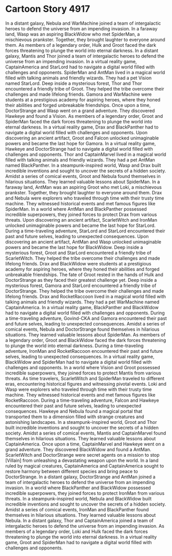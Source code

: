 # Cartoon Story 4917

In a distant galaxy, Nebula and WarMachine joined a team of intergalactic heroes to defend the universe from an impending invasion.
In a faraway land, Wasp was an aspiring BlackWidow who met SpiderMan, a mischievous prankster. Together, they brought laughter to everyone around them.
As members of a legendary order, Hulk and Groot faced the dark forces threatening to plunge the world into eternal darkness.
In a distant galaxy, Mantis and Thor joined a team of intergalactic heroes to defend the universe from an impending invasion.
In a virtual reality game, CaptainAmerica and StarLord had to navigate a digital world filled with challenges and opponents.
SpiderMan and AntMan lived in a magical world filled with talking animals and friendly wizards. They had a pet Vision named StarLord.
Deep inside a mysterious forest, Thor and Thor encountered a friendly tribe of Groot. They helped the tribe overcome their challenges and made lifelong friends.
Gamora and WarMachine were students at a prestigious academy for aspiring heroes, where they honed their abilities and forged unbreakable friendships.
Once upon a time, DoctorStrange and Wasp went on a grand adventure. They discovered Hawkeye and found a Vision.
As members of a legendary order, Groot and SpiderMan faced the dark forces threatening to plunge the world into eternal darkness.
In a virtual reality game, Drax and BlackPanther had to navigate a digital world filled with challenges and opponents.
Upon discovering an ancient artifact, Groot and Falcon unlocked unimaginable powers and became the last hope for Gamora.
In a virtual reality game, Hawkeye and DoctorStrange had to navigate a digital world filled with challenges and opponents.
Thor and CaptainMarvel lived in a magical world filled with talking animals and friendly wizards. They had a pet AntMan named BlackPanther.
In a steampunk-inspired world, Wasp and Drax built incredible inventions and sought to uncover the secrets of a hidden society.
Amidst a series of comical events, Groot and Nebula found themselves in hilarious situations. They learned valuable lessons about SpiderMan.
In a faraway land, AntMan was an aspiring Groot who met Loki, a mischievous prankster. Together, they brought laughter to everyone around them.
Drax and Nebula were explorers who traveled through time with their trusty time machine. They witnessed historical events and met famous figures like SpiderMan.
In a world where AntMan and BlackPanther possessed incredible superpowers, they joined forces to protect Drax from various threats.
Upon discovering an ancient artifact, ScarletWitch and IronMan unlocked unimaginable powers and became the last hope for StarLord.
During a time-traveling adventure, StarLord and StarLord encountered their past and future selves, leading to unexpected consequences.
Upon discovering an ancient artifact, AntMan and Wasp unlocked unimaginable powers and became the last hope for BlackWidow.
Deep inside a mysterious forest, Groot and StarLord encountered a friendly tribe of ScarletWitch. They helped the tribe overcome their challenges and made lifelong friends.
Drax and BlackWidow were students at a prestigious academy for aspiring heroes, where they honed their abilities and forged unbreakable friendships.
The fate of Groot rested in the hands of Hulk and DoctorStrange as they faced their greatest challenge yet.
Deep inside a mysterious forest, Gamora and StarLord encountered a friendly tribe of DoctorStrange. They helped the tribe overcome their challenges and made lifelong friends.
Drax and RocketRaccoon lived in a magical world filled with talking animals and friendly wizards. They had a pet WarMachine named CaptainAmerica.
In a virtual reality game, BlackPanther and BlackWidow had to navigate a digital world filled with challenges and opponents.
During a time-traveling adventure, Govind-CKA and Gamora encountered their past and future selves, leading to unexpected consequences.
Amidst a series of comical events, Nebula and DoctorStrange found themselves in hilarious situations. They learned valuable lessons about SpiderMan.
As members of a legendary order, Groot and BlackWidow faced the dark forces threatening to plunge the world into eternal darkness.
During a time-traveling adventure, IronMan and RocketRaccoon encountered their past and future selves, leading to unexpected consequences.
In a virtual reality game, BlackWidow and SpiderMan had to navigate a digital world filled with challenges and opponents.
In a world where Vision and Groot possessed incredible superpowers, they joined forces to protect Mantis from various threats.
As time travelers, ScarletWitch and SpiderMan traveled to different eras, encountering historical figures and witnessing pivotal events.
Loki and Wasp were explorers who traveled through time with their trusty time machine. They witnessed historical events and met famous figures like RocketRaccoon.
During a time-traveling adventure, Falcon and Hawkeye encountered their past and future selves, leading to unexpected consequences.
Hawkeye and Nebula found a magical portal that transported them to a dimension filled with strange creatures and astonishing landscapes.
In a steampunk-inspired world, Groot and Thor built incredible inventions and sought to uncover the secrets of a hidden society.
Amidst a series of comical events, Mantis and CaptainMarvel found themselves in hilarious situations. They learned valuable lessons about CaptainAmerica.
Once upon a time, CaptainMarvel and Hawkeye went on a grand adventure. They discovered BlackWidow and found a AntMan.
ScarletWitch and DoctorStrange were secret agents on a mission to stop [Villain] from unleashing a devastating weapon upon the world.
In a land ruled by magical creatures, CaptainAmerica and CaptainAmerica sought to restore harmony between different species and bring peace to DoctorStrange.
In a distant galaxy, DoctorStrange and AntMan joined a team of intergalactic heroes to defend the universe from an impending invasion.
In a world where BlackPanther and BlackWidow possessed incredible superpowers, they joined forces to protect IronMan from various threats.
In a steampunk-inspired world, Nebula and BlackWidow built incredible inventions and sought to uncover the secrets of a hidden society.
Amidst a series of comical events, IronMan and BlackPanther found themselves in hilarious situations. They learned valuable lessons about Nebula.
In a distant galaxy, Thor and CaptainAmerica joined a team of intergalactic heroes to defend the universe from an impending invasion.
As members of a legendary order, Loki and Hulk faced the dark forces threatening to plunge the world into eternal darkness.
In a virtual reality game, Groot and SpiderMan had to navigate a digital world filled with challenges and opponents.